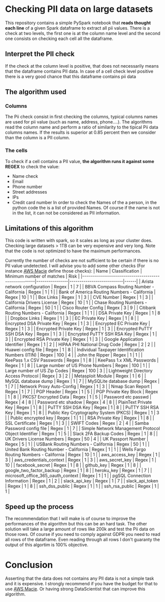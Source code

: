 # Checking PII data on large datasets
This repository contains a simple PySpark notebook that **reads thought each line** of a given Spark dataframe to extract all pii values.
There is a check at two levels, the first one is at the column name level and the second one consists on checking each cell all the dataframe.

## Interpret the PII check
If the check at the column level is positive, that does not necessarily means that the dataframe contains PII data. 
In case of a cell check level positive there is a very good chance that this dataframe contains pii data

## The algorithm used
### Columns
The Pii check consist in first checking the columns, typical columns names are used for pii value (such as name, address, phone....). 
The algorithms read the column name and perform a ratio of similarity to the tipical Pii data columns names. 
If the results is superior at 0.85 percent then we consider than the column is a PII column.

### The cells
To check if a cell contains a PII value, **the algorithm runs it against some REGEX** to check the value:
- Name check
- Email
- Phone number
- Street addresses
- IPs
- Credit card number
In order to check the Names of the a person, in the python code the is a list of provided Names. 
Of course if the name is not in the list, it can not be considered as PII information.

## Limitations of this algorithm
This code is written with spark, so it scales as long as your cluster does. Checking large datasets > 1TB can be very expensive and very long. 
Note that the code is not optimized to have the maximum performances.

Currently the number of checks are not sufficient to be certain if there is no PII value undetected. 
I will advise you to add some other checks (For instance [AWS Macie](https://docs.aws.amazon.com/macie/latest/userguide/macie-classify-objects-regex.html) define those checks):
| Name                                                 | Classification | Minimum number of matches | Risk |
|------------------------------------------------------|----------------|---------------------------|------|
| Arista network configuration                         | Regex          | 1                         | 7    |
| BBVA Compass Routing Number - California             | Regex          | 1                         | 1    |
| Bank of America Routing Numbers - California         | Regex          | 10                        | 1    |
| Box Links                                            | Regex          | 1                         | 3    |
| CVE Number                                           | Regex          | 1                         | 3    |
| California Drivers License                           | Regex          | 10                        | 1    |
| Chase Routing Numbers - California                   | Regex          | 50                        | 1    |
| Cisco Router Config                                  | Regex          | 3                         | 9    |
| Citibank Routing Numbers - California                | Regex          | 1                         | 1    |
| DSA Private Key                                      | Regex          | 1                         | 8    |
| Dropbox Links                                        | Regex          | 1                         | 3    |
| EC Private Key                                       | Regex          | 1                         | 8    |
| Encrypted DSA Private Key                            | Regex          | 1                         | 3    |
| Encrypted EC Private Key                             | Regex          | 1                         | 3    |
| Encrypted Private Key                                | Regex          | 1                         | 3    |
| Encrypted PuTTY SSH DSA Key                          | Regex          | 1                         | 3    |
| Encrypted PuTTY SSH RSA Key                          | Regex          | 1                         | 3    |
| Encrypted RSA Private Key                            | Regex          | 1                         | 3    |
| Google Application Identifier                        | Regex          | 1                         | 2    |
| HIPAA PHI National Drug Code                         | Regex          | 2                         | 2    |
| Huawei config file                                   | Regex          | 1                         | 8    |
| Individual Taxpayer Identification Numbers (ITIN)    | Regex          | 100                       | 4    |
| John the Ripper                                      | Regex          | 1                         | 1    |
| KeePass 1.x CSV Passwords                            | Regex          | 1                         | 8    |
| KeePass 1.x XML Passwords                            | Regex          | 1                         | 8    |
| Large number of US Phone Numbers                     | Regex          | 100                       | 1    |
| Large number of US Zip Codes                         | Regex          | 100                       | 3    |
| Lightweight Directory Access Protocol                | Regex          | 3                         | 2    |
| Metasploit Module                                    | Regex          | 1                         | 6    |
| MySQL database dump                                  | Regex          | 1                         | 7    |
| MySQLite database dump                               | Regex          | 1                         | 7    |
| Network Proxy Auto-Config                            | Regex          | 1                         | 3    |
| Nmap Scan Report                                     | Regex          | 1                         | 7    |
| PGP Header                                           | Regex          | 1                         | 5    |
| PGP Private Key Block                                | Regex          | 1                         | 8    |
| PKCS7 Encrypted Data                                 | Regex          | 1                         | 5    |
| Password etc passwd                                  | Regex          | 4                         | 8    |
| Password etc shadow                                  | Regex          | 4                         | 8    |
| PlainText Private Key                                | Regex          | 1                         | 8    |
| PuTTY SSH DSA Key                                    | Regex          | 1                         | 8    |
| PuTTY SSH RSA Key                                    | Regex          | 1                         | 8    |
| Public Key Cryptography System (PKCS)                | Regex          | 1                         | 3    |
| Public encrypted key                                 | Regex          | 1                         | 1    |
| RSA Private Key                                      | Regex          | 1                         | 8    |
| SSL Certificate                                      | Regex          | 1                         | 3    |
| SWIFT Codes                                          | Regex          | 2                         | 4    |
| Samba Password config file                           | Regex          | 1                         | 7    |
| Simple Network Management Protocol Object Identifier | Regex          | 1                         | 5    |
| Slack 2FA Backup Codes                               | Regex          | 1                         | 8    |
| UK Drivers License Numbers                           | Regex          | 50                        | 4    |
| UK Passport Number                                   | Regex          | 5                         | 1    |
| USBank Routing Numbers - California                  | Regex          | 50                        | 1    |
| United Bank Routing Number - California              | Regex          | 1                         | 1    |
| Wells Fargo Routing Numbers - California             | Regex          | 10                        | 1    |
| aws_access_key                                       | Regex          | 1                         | 3    |
| aws_credentials_context                              | Regex          | 1                         | 3    |
| aws_secret_key                                       | Regex          | 1                         | 10   |
| facebook_secret                                      | Regex          | 1                         | 8    |
| github_key                                           | Regex          | 1                         | 8    |
| google_two_factor_backup                             | Regex          | 1                         | 8    |
| heroku_key                                           | Regex          | 1                         | 7    |
| microsoft_office_365_oauth_context                   | Regex          | 1                         | 1    |
| pgSQL Connection Information                         | Regex          | 1                         | 2    |
| slack_api_key                                        | Regex          | 1                         | 7    |
| slack_api_token                                      | Regex          | 1                         | 8    |
| ssh_dss_public                                       | Regex          | 1                         | 1    |
| ssh_rsa_public                                       | Regex          | 1                         | 1    |

## Speed up the process
The recommendation that I will make is of course to improve the performances of the algorithm but this can be an hard task. The other solution will take a large amount of rows like 200k and test the Pii data on those rows. Of course if you need to comply against GDPR you need to read all rows of the dataframe. Even reading through all rows I don't guaranty the output of this algortim is 100% objective.

# Conclusion
Asserting that the data does not contains any PII data is not a simple task and it is expensive. I strongly recommend if you have the budget for that to use [AWS Macie](https://docs.aws.amazon.com/macie/latest/userguide/macie-classify-objects-regex.html). Or having strong DataScientist that can improve this algorithm.